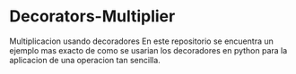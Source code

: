 # Decorators-Multiplier
Multiplicacion usando decoradores
En este repositorio se encuentra un ejemplo mas exacto de como se usarian los decoradores en python para la aplicacion de una operacion tan sencilla.
